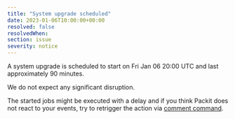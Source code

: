 ```yaml
---
title: "System upgrade scheduled"
date: 2023-01-06T10:00:00+00:00
resolved: false
resolvedWhen:
section: issue
severity: notice
---
```


A system upgrade is scheduled to start on Fri Jan 06 20:00 UTC and last approximately 90 minutes.

We do not expect any significant disruption.

The started jobs might be executed with a delay
and if you think Packit does not react to your events,
try to retrigger the action via
[comment command](https://packit.dev/docs/guide/#how-to-re-trigger-packit-actions-in-your-pull-request).
